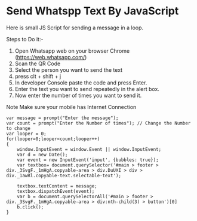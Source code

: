# Send Whatspp Text By JavaScript
Here is small JS Script for sending a message in a loop.

Steps to Do it:-

1. Open Whatsapp web on your browser Chrome (https://web.whatsapp.com/)
2. Scan the QR Code
3. Select the person you want to send the text
4. press clt + shift + j
5. In developer Console paste the code and press Enter.
6. Enter the text you want to send repeatedly in the alert box.
7. Now enter the number of times you want to send it.

Note Make sure your mobile has Internet Connection

```
var message = prompt("Enter the message");
var count = prompt("Enter the Number of times"); // Change the Number to change 
var looper = 0;
for(looper=0;looper<count;looper++)
{
	window.InputEvent = window.Event || window.InputEvent;
	var d = new Date();
	var event = new InputEvent('input', {bubbles: true});
	var textbox= document.querySelector('#main > footer > div._3SvgF._1mHgA.copyable-area > div.DuUXI > div > div._1awRl.copyable-text.selectable-text');
	
	textbox.textContent = message;
	textbox.dispatchEvent(event);
	var b = document.querySelectorAll('#main > footer > div._3SvgF._1mHgA.copyable-area > div:nth-child(3) > button')[0]
	b.click();
}
```
